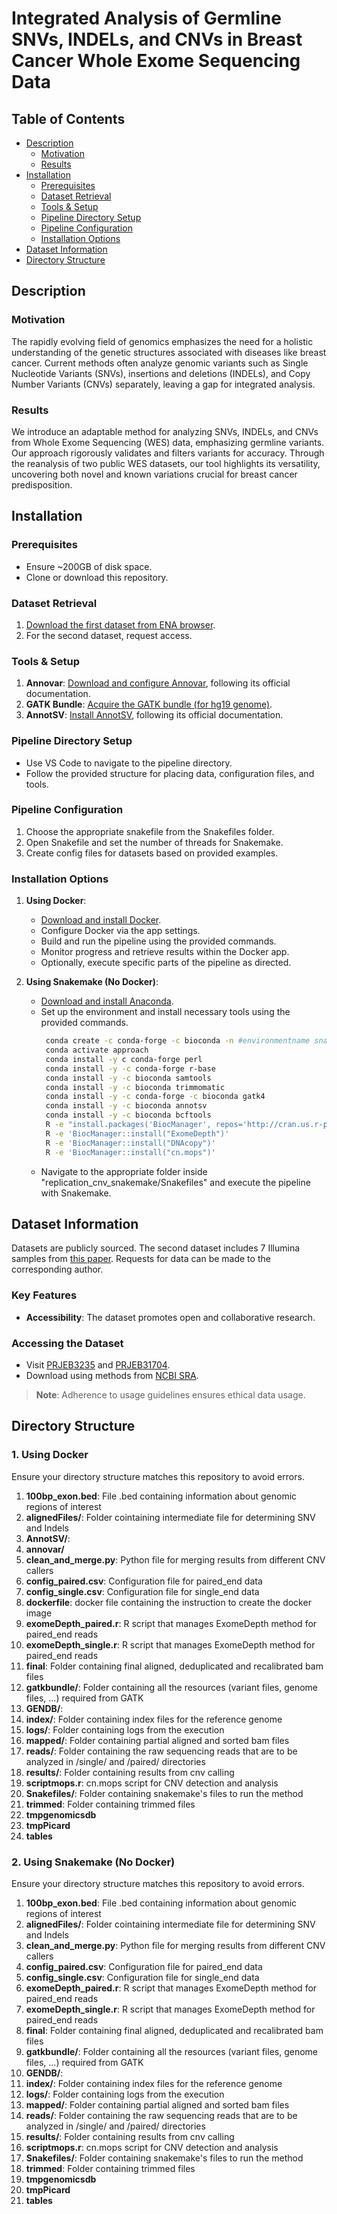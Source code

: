 # Integrated Analysis of Germline SNVs, INDELs, and CNVs in Breast Cancer Whole Exome Sequencing Data

## Table of Contents
- [Description](#description)
  - [Motivation](#motivation)
  - [Results](#results)
- [Installation](#installation)
  - [Prerequisites](#prerequisites)
  - [Dataset Retrieval](#dataset-retrieval)
  - [Tools & Setup](#tools--setup)
  - [Pipeline Directory Setup](#pipeline-directory-setup)
  - [Pipeline Configuration](#pipeline-configuration)
  - [Installation Options](#installation-options)
- [Dataset Information](#dataset-information)
- [Directory Structure](#directory-structure)

## Description

### Motivation
The rapidly evolving field of genomics emphasizes the need for a holistic understanding of the genetic structures associated with diseases like breast cancer. Current methods often analyze genomic variants such as Single Nucleotide Variants (SNVs), insertions and deletions (INDELs), and Copy Number Variants (CNVs) separately, leaving a gap for integrated analysis.

### Results
We introduce an adaptable method for analyzing SNVs, INDELs, and CNVs from Whole Exome Sequencing (WES) data, emphasizing germline variants. Our approach rigorously validates and filters variants for accuracy. Through the reanalysis of two public WES datasets, our tool highlights its versatility, uncovering both novel and known variations crucial for breast cancer predisposition.

## Installation

### Prerequisites
- Ensure ~200GB of disk space.
- Clone or download this repository.

### Dataset Retrieval
1. [Download the first dataset from ENA browser](https://www.ebi.ac.uk/ena/browser/view/PRJEB3235).
2. For the second dataset, request access.

### Tools & Setup
1. **Annovar**: [Download and configure Annovar](https://annovar.openbioinformatics.org/en/latest/user-guide/download/), following its official documentation. 
2. **GATK Bundle**: [Acquire the GATK bundle (for hg19 genome)](https://console.cloud.google.com/storage/browser/gcp-public-data--broad-references).
3. **AnnotSV**: [Install AnnotSV](https://github.com/lgmgeo/AnnotSV), following its official documentation.

### Pipeline Directory Setup
- Use VS Code to navigate to the pipeline directory.
- Follow the provided structure for placing data, configuration files, and tools.

### Pipeline Configuration
1. Choose the appropriate snakefile from the Snakefiles folder.
2. Open Snakefile and set the number of threads for Snakemake.
3. Create config files for datasets based on provided examples.

### Installation Options
1. **Using Docker**:
   - [Download and install Docker](https://www.docker.com/products/docker-desktop/).
   - Configure Docker via the app settings.
   - Build and run the pipeline using the provided commands.
   - Monitor progress and retrieve results within the Docker app.
   - Optionally, execute specific parts of the pipeline as directed.

2. **Using Snakemake (No Docker)**:
   - [Download and install Anaconda](https://docs.anaconda.com/free/anaconda/install/index.html).
   - Set up the environment and install necessary tools using the provided commands.
     ```bash
      conda create -c conda-forge -c bioconda -n #environmentname snakemake -y 
      conda activate approach
      conda install -y c conda-forge perl
      conda install -y -c conda-forge r-base
      conda install -y -c bioconda samtools
      conda install -y -c bioconda trimmomatic
      conda install -y -c conda-forge -c bioconda gatk4
      conda install -y -c bioconda annotsv
      conda install -y -c bioconda bcftools
      R -e "install.packages('BiocManager', repos='http://cran.us.r-project.org')"
      R -e 'BiocManager::install("ExomeDepth")'
      R -e 'BiocManager::install("DNAcopy")'
      R -e 'BiocManager::install("cn.mops")'
      ```
   - Navigate to the appropriate folder inside "replication_cnv_snakemake/Snakefiles" and execute the pipeline with Snakemake.

## Dataset Information
Datasets are publicly sourced. The second dataset includes 7 Illumina samples from [this paper](https://www.ncbi.nlm.nih.gov/pmc/articles/PMC6813924/). Requests for data can be made to the corresponding author.

### Key Features
- **Accessibility**: The dataset promotes open and collaborative research.

### Accessing the Dataset
- Visit [PRJEB3235](https://www.ncbi.nlm.nih.gov/bioproject/PRJEB3235) and [PRJEB31704](https://www.ncbi.nlm.nih.gov/bioproject/?term=PRJEB31704).
- Download using methods from [NCBI SRA](https://www.ncbi.nlm.nih.gov/sra/docs/sradownload/).

> **Note**: Adherence to usage guidelines ensures ethical data usage.

## Directory Structure

### 1. Using Docker
Ensure your directory structure matches this repository to avoid errors.

1. **100bp_exon.bed**: File .bed containing information about genomic regions of interest 
2. **alignedFiles/**: Folder cointaining intermediate file for determining SNV and Indels
3. **AnnotSV/**: 
4. **annovar/**
5. **clean_and_merge.py**: Python file for merging results from different CNV callers
6. **config_paired.csv**: Configuration file for paired_end data
7. **config_single.csv**: Configuration file for single_end data
8. **dockerfile**: docker file containing the instruction to create the docker image
9. **exomeDepth_paired.r**: R script that manages ExomeDepth method for paired_end reads
10. **exomeDepth_single.r**: R script that manages ExomeDepth method for paired_end reads
11. **final**: Folder containing final aligned, deduplicated and recalibrated bam files
12. **gatkbundle/**: Folder containing all the resources (variant files, genome files, ...) required from GATK 
13. **GENDB/**: 
14. **index/**: Folder containing index files for the reference genome
15. **logs/**: Folder containing logs from the execution
16. **mapped/**: Folder containing partial aligned and sorted bam files
17. **reads/**: Folder containing the raw sequencing reads that are to be analyzed in /single/ and /paired/ directories
18. **results/**: Folder containing results from cnv calling
19. **scriptmops.r**: cn.mops script for CNV detection and analysis
20. **Snakefiles/**: Folder containing snakemake's files to run the method
21. **trimmed**: Folder containing trimmed files
22. **tmpgenomicsdb**
23. **tmpPicard**
24. **tables**

### 2. Using Snakemake (No Docker)
Ensure your directory structure matches this repository to avoid errors.

1. **100bp_exon.bed**: File .bed containing information about genomic regions of interest 
2. **alignedFiles/**: Folder cointaining intermediate file for determining SNV and Indels
3. **clean_and_merge.py**: Python file for merging results from different CNV callers
4. **config_paired.csv**: Configuration file for paired_end data
5. **config_single.csv**: Configuration file for single_end data
6. **exomeDepth_paired.r**: R script that manages ExomeDepth method for paired_end reads
7. **exomeDepth_single.r**: R script that manages ExomeDepth method for paired_end reads
8. **final**: Folder containing final aligned, deduplicated and recalibrated bam files
9. **gatkbundle/**: Folder containing all the resources (variant files, genome files, ...) required from GATK 
10. **GENDB/**: 
11. **index/**: Folder containing index files for the reference genome
12. **logs/**: Folder containing logs from the execution
13. **mapped/**: Folder containing partial aligned and sorted bam files
14. **reads/**: Folder containing the raw sequencing reads that are to be analyzed in /single/ and /paired/ directories
15. **results/**: Folder containing results from cnv calling
16. **scriptmops.r**: cn.mops script for CNV detection and analysis
17. **Snakefiles/**: Folder containing snakemake's files to run the method
18. **trimmed**: Folder containing trimmed files
19. **tmpgenomicsdb**
20. **tmpPicard**
21. **tables**
